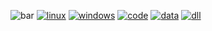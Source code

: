 ![bar](https://cloud.githubusercontent.com/assets/19840443/25145450/87dfd8d2-2471-11e7-95fb-43cad5d72c2a.png)
[![linux](https://cloud.githubusercontent.com/assets/19840443/25142661/107f765c-2468-11e7-9080-345356c36e7c.png)](https://drive.google.com/uc?export=download&confirm=3UzI&id=0B36D1JHNNqr-eGZzWnhNNkZxYzA)
[![windows](https://cloud.githubusercontent.com/assets/19840443/25144917/cbba1510-246f-11e7-9903-d45b6172d6d8.png)](https://drive.google.com/uc?export=download&confirm=KQ5K&id=0B36D1JHNNqr-RTE1dTZCQ1FkNms)
[![code](https://cloud.githubusercontent.com/assets/19840443/25143142/a1ecdc28-2469-11e7-949e-e603602020b6.png)](https://drive.google.com/uc?export=download&id=0B36D1JHNNqr-LVhidzZnQjFEZ0U)
[![data](https://cloud.githubusercontent.com/assets/19840443/25143164/bcc4bbe2-2469-11e7-9607-70413fc82640.png)](https://drive.google.com/uc?export=download&confirm=vo3V&id=0B36D1JHNNqr-eTZUOHJsVDBFczg)
[![dll](https://cloud.githubusercontent.com/assets/19840443/25143179/cb86d796-2469-11e7-8a82-6609be65f5ad.png)](https://drive.google.com/uc?export=download&id=0B36D1JHNNqr-YmJhaWxXWUdDM3c)

